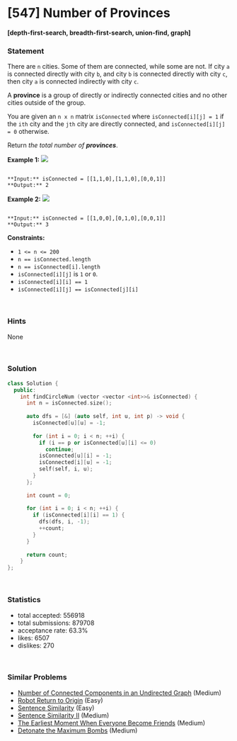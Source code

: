 # [547] Number of Provinces

**[depth-first-search, breadth-first-search, union-find, graph]**

### Statement

There are `n` cities. Some of them are connected, while some are not. If city `a` is connected directly with city `b`, and city `b` is connected directly with city `c`, then city `a` is connected indirectly with city `c`.

A **province** is a group of directly or indirectly connected cities and no other cities outside of the group.

You are given an `n x n` matrix `isConnected` where `isConnected[i][j] = 1` if the `ith` city and the `jth` city are directly connected, and `isConnected[i][j] = 0` otherwise.

Return *the total number of **provinces***.


**Example 1:**
![](https://assets.leetcode.com/uploads/2020/12/24/graph1.jpg)

```

**Input:** isConnected = [[1,1,0],[1,1,0],[0,0,1]]
**Output:** 2

```

**Example 2:**
![](https://assets.leetcode.com/uploads/2020/12/24/graph2.jpg)

```

**Input:** isConnected = [[1,0,0],[0,1,0],[0,0,1]]
**Output:** 3

```

**Constraints:**
* `1 <= n <= 200`
* `n == isConnected.length`
* `n == isConnected[i].length`
* `isConnected[i][j]` is `1` or `0`.
* `isConnected[i][i] == 1`
* `isConnected[i][j] == isConnected[j][i]`


<br>

### Hints

None

<br>

### Solution

```cpp
class Solution {
  public:
    int findCircleNum (vector <vector <int>>& isConnected) {
      int n = isConnected.size();
      
      auto dfs = [&] (auto self, int u, int p) -> void {
        isConnected[u][u] = -1;
        
        for (int i = 0; i < n; ++i) {
          if (i == p or isConnected[u][i] <= 0)
            continue;
          isConnected[u][i] = -1;
          isConnected[i][u] = -1;
          self(self, i, u);
        }
      };
      
      int count = 0;
      
      for (int i = 0; i < n; ++i) {
        if (isConnected[i][i] == 1) {
          dfs(dfs, i, -1);
          ++count;
        }
      }
      
      return count;
    }
};
```

<br>

### Statistics

- total accepted: 556918
- total submissions: 879708
- acceptance rate: 63.3%
- likes: 6507
- dislikes: 270

<br>

### Similar Problems

- [Number of Connected Components in an Undirected Graph](https://leetcode.com/problems/number-of-connected-components-in-an-undirected-graph) (Medium)
- [Robot Return to Origin](https://leetcode.com/problems/robot-return-to-origin) (Easy)
- [Sentence Similarity](https://leetcode.com/problems/sentence-similarity) (Easy)
- [Sentence Similarity II](https://leetcode.com/problems/sentence-similarity-ii) (Medium)
- [The Earliest Moment When Everyone Become Friends](https://leetcode.com/problems/the-earliest-moment-when-everyone-become-friends) (Medium)
- [Detonate the Maximum Bombs](https://leetcode.com/problems/detonate-the-maximum-bombs) (Medium)
